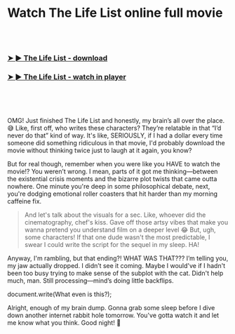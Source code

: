 <h1>Watch The Life List online full movie</h1>


<br><br>

<h3><a href="https://Jeffs-ulridzenthearth1977.github.io/nkoomqyikn/">➤ ► The Life List - download</a></h3> 
<h3><a href="https://Jeffs-ulridzenthearth1977.github.io/nkoomqyikn/">➤ ► The Life List - watch in player</a></h3>


<br><br><br>


OMG! Just finished The Life List and honestly, my brain’s all over the place. 😅 Like, first off, who writes these characters? They’re relatable in that “I’d never do that” kind of way. It's like, SERIOUSLY, if I had a dollar every time someone did something ridiculous in that movie, I'd probably download the movie without thinking twice just to laugh at it again, you know?

But for real though, remember when you were like you HAVE to watch the movie!? You weren’t wrong. I mean, parts of it got me thinking—between the existential crisis moments and the bizarre plot twists that came outta nowhere. One minute you're deep in some philosophical debate, next, you're dodging emotional roller coasters that hit harder than my morning caffeine fix.

> And let's talk about the visuals for a sec. Like, whoever did the cinematography, chef's kiss. Gave off those artsy vibes that make you wanna pretend you understand film on a deeper level 😂 But, ugh, some characters! If that one dude wasn't the most predictable, I swear I could write the script for the sequel in my sleep. HA!

Anyway, I'm rambling, but that ending?! WHAT WAS THAT??? I’m telling you, my jaw actually dropped. I didn’t see it coming. Maybe I would've if I hadn't been too busy trying to make sense of the subplot with the cat. Didn't help much, man. Still processing—mind’s doing little backflips.

document.write(What even is this?); 

Alright, enough of my brain dump. Gonna grab some sleep before I dive down another internet rabbit hole tomorrow. You've gotta watch it and let me know what you think. Good night! 🌙
